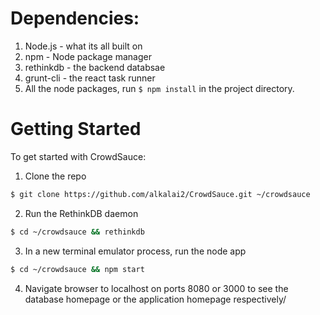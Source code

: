 # Dependencies:
1. Node.js - what its all built on
2. npm - Node package manager
3. rethinkdb - the backend databsae
4. grunt-cli - the react task runner
5. All the node packages, run ```$ npm install``` in the project directory.

# Getting Started

To get started with CrowdSauce:

1. Clone the repo

```bash
$ git clone https://github.com/alkalai2/CrowdSauce.git ~/crowdsauce
```
2. Run the RethinkDB daemon
```bash
$ cd ~/crowdsauce && rethinkdb
```
3. In a new terminal emulator process, run the node app
```bash
$ cd ~/crowdsauce && npm start
```
4. Navigate browser to localhost on ports 8080 or 3000 to see the database homepage or the application homepage respectively/

